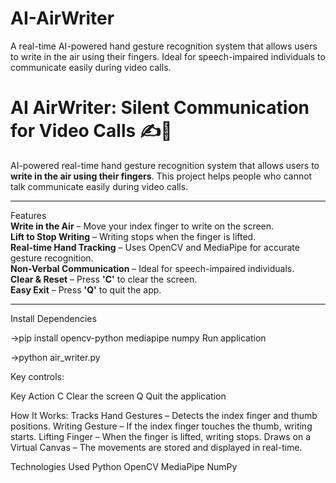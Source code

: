 # AI-AirWriter
A real-time AI-powered hand gesture recognition system that allows users to write in the air using their fingers. Ideal for speech-impaired individuals to communicate easily during video calls.  

# AI AirWriter: Silent Communication for Video Calls ✍️🎥  

AI-powered real-time hand gesture recognition system that allows users to **write in the air using their fingers**. This project helps people who cannot talk communicate easily during video calls.  

---

Features  
 **Write in the Air** – Move your index finger to write on the screen.  
 **Lift to Stop Writing** – Writing stops when the finger is lifted.  
 **Real-time Hand Tracking** – Uses OpenCV and MediaPipe for accurate gesture recognition.  
 **Non-Verbal Communication** – Ideal for speech-impaired individuals.  
 **Clear & Reset** – Press **'C'** to clear the screen.  
 **Easy Exit** – Press **'Q'** to quit the app.  

---

Install Dependencies

 ->pip install opencv-python mediapipe numpy
Run application

->python air_writer.py

Key controls:

Key      	Action
C	     Clear the screen
Q	     Quit the application

How It Works:
Tracks Hand Gestures – Detects the index finger and thumb positions.
Writing Gesture – If the index finger touches the thumb, writing starts.
Lifting Finger – When the finger is lifted, writing stops.
Draws on a Virtual Canvas – The movements are stored and displayed in real-time.

Technologies Used
Python 
OpenCV 
MediaPipe 
NumPy 
